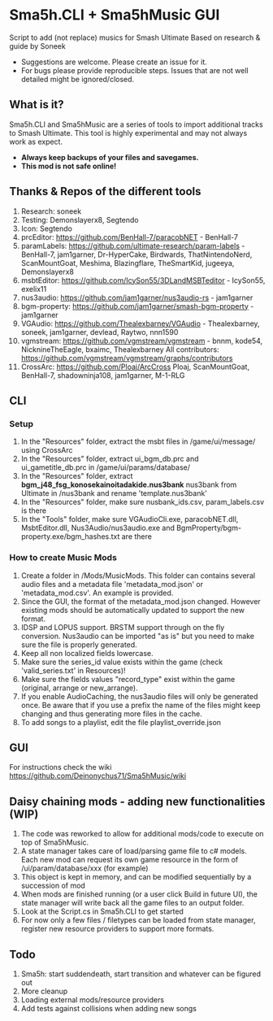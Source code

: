 # Sma5h.CLI + Sma5hMusic GUI
Script to add (not replace) musics for Smash Ultimate
Based on research & guide by Soneek

* Suggestions are welcome. Please create an issue for it.
* For bugs please provide reproducible steps. Issues that are not well detailed might be ignored/closed.

## What is it?
Sma5h.CLI and Sma5hMusic are a series of tools to import additional tracks to Smash Ultimate. 
This tool is highly experimental and may not always work as expect.
* **Always keep backups of your files and savegames.**
* **This mod is not safe online!**

## Thanks & Repos of the different tools
1.  Research: soneek
2.  Testing: Demonslayerx8, Segtendo
3.  Icon: Segtendo
4.  prcEditor: https://github.com/BenHall-7/paracobNET - BenHall-7
5.  paramLabels: https://github.com/ultimate-research/param-labels - BenHall-7, jam1garner, Dr-HyperCake, Birdwards, ThatNintendoNerd, ScanMountGoat, Meshima, Blazingflare, TheSmartKid, jugeeya, Demonslayerx8
6.  msbtEditor: https://github.com/IcySon55/3DLandMSBTeditor - IcySon55, exelix11
7.  nus3audio: https://github.com/jam1garner/nus3audio-rs - jam1garner
8.  bgm-property: https://github.com/jam1garner/smash-bgm-property - jam1garner
9.  VGAudio: https://github.com/Thealexbarney/VGAudio - Thealexbarney, soneek, jam1garner, devlead, Raytwo, nnn1590
10.  vgmstream: https://github.com/vgmstream/vgmstream - bnnm, kode54, NicknineTheEagle, bxaimc, Thealexbarney
All contributors: https://github.com/vgmstream/vgmstream/graphs/contributors
11. CrossArc: https://github.com/Ploaj/ArcCross Ploaj, ScanMountGoat, BenHall-7, shadowninja108, jam1garner, M-1-RLG

## CLI
### Setup
1.  In the "Resources" folder, extract the msbt files in /game/ui/message/ using CrossArc
2.  In the "Resources" folder, extract ui_bgm_db.prc and ui_gametitle_db.prc in /game/ui/params/database/
3.  In the "Resources" folder, extract **bgm_j48_fsg_konosekainoitadakide.nus3bank** nus3bank from Ultimate in /nus3bank and rename 'template.nus3bank'
4.  In the "Resources" folder, make sure nusbank_ids.csv, param_labels.csv is there
5.  In the "Tools" folder, make sure VGAudioCli.exe, paracobNET.dll, MsbtEditor.dll, Nus3Audio/nus3audio.exe and BgmProperty/bgm-property.exe/bgm_hashes.txt are there

### How to create Music Mods
1.  Create a folder in /Mods/MusicMods. This folder can contains several audio files and a metadata file 'metadata_mod.json' or 'metadata_mod.csv'. An example is provided.
2.  Since the GUI, the format of the metadata_mod.json changed. However existing mods should be automatically updated to support the new format.
3.  IDSP and LOPUS support. BRSTM support through on the fly conversion. Nus3audio can be imported "as is" but you need to make sure the file is properly generated.
4.  Keep all non localized fields lowercase.
5.  Make sure the series_id value exists within the game (check 'valid_series.txt' in Resources)!
6.  Make sure the fields values "record_type" exist within the game (original, arrange or new_arrange).
7.  If you enable AudioCaching, the nus3audio files will only be generated once. Be aware that if you use a prefix the name of the files might keep changing and thus generating more files in the cache.
8.  To add songs to a playlist, edit the file playlist_override.json

## GUI
For instructions check the wiki https://github.com/Deinonychus71/Sma5hMusic/wiki

## Daisy chaining mods - adding new functionalities (WIP)
1.  The code was reworked to allow for additional mods/code to execute on top of Sma5hMusic.
2.  A state manager takes care of load/parsing game file to c# models. Each new mod can request its own game resource in the form of /ui/param/database/xxx (for example)
3.  This object is kept in memory, and can be modified sequentially by a succession of mod
4.  When mods are finished running (or a user click Build in future UI), the state manager will write back all the game files to an output folder.
5.  Look at the Script.cs in Sma5h.CLI to get started
6.  For now only a few files / filetypes can be loaded from state manager, register new resource providers to support more formats.

## Todo
1.  Sma5h: start suddendeath, start transition and whatever can be figured out
2.  More cleanup
3.  Loading external mods/resource providers
4.  Add tests against collisions when adding new songs
